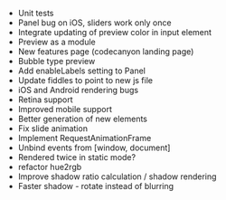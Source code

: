   * Unit tests
  * Panel bug on iOS, sliders work only once
  * Integrate updating of preview color in input element
  * Preview as a module
  * New features page (codecanyon landing page)
  * Bubble type preview
  * Add enableLabels setting to Panel
  * Update fiddles to point to new js file
  * iOS and Android rendering bugs
  * Retina support
  * Improved mobile support
  * Better generation of new elements
  * Fix slide animation
  * Implement RequestAnimationFrame
  * Unbind events from [window, document]
  * Rendered twice in static mode?
  * refactor hue2rgb
  * Improve shadow ratio calculation / shadow rendering
  * Faster shadow - rotate instead of blurring